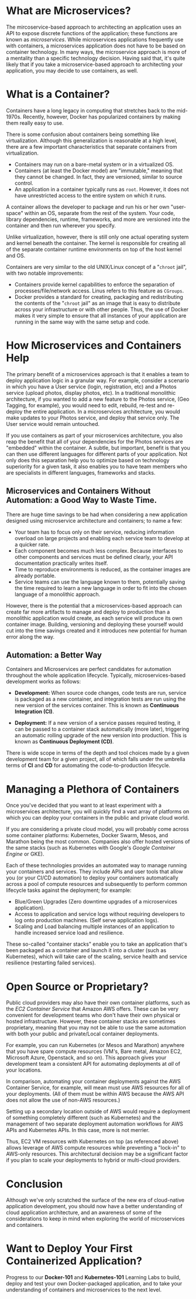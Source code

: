 # What are Microservices?

The mircoservice-based approach to architecting an application uses an API to expose discrete functions of the application; these functions are known as *microservices*.  While microservices applications frequently use with containers, a microservices application does not have to be based on container technology.  In many ways, the microservice approach is more of a mentality than a specific technology decision.  Having said that, it's quite likely that if you take a microservice-based approach to architecting your application, you may decide to use containers, as well.

# What is a Container?

Containers have a long legacy in computing that stretches back to the mid-1970s.  Recently, however, Docker has popularized containers by making them really easy to use.  

There is some confusion about containers being something like virtualization. Although this generalization is reasonable at a high level, there are a few important characteristics that separate containers from virtualization.

* Containers may run on a bare-metal system or in a virtualized OS.
* Containers (at least the Docker model) are "immutable," meaning that they cannot be changed.  In fact, they are versioned, similar to source control.
* An application in a container typically runs as `root`. However, it does not have unrestricted access to the entire system on which it runs.

A container allows the developer to package and run his or her own "user-space" within an OS, separate from the rest of the system. Your code, library dependencies, runtime, frameworks, and more are versioned into the container and then run wherever you specify.  

Unlike virtualization, however, there is still only one actual operating system and kernel beneath the container. The kernel is responsible for creating all of the separate container runtime environments on top of the host kernel and OS.

Containers are very similar to the old UNIX/Linux concept of a "`chroot` jail", with two notable improvements:

* Containers provide kernel capabilities to enforce the separation of processes/file/network access. Linus refers to this feature as `CGroups`.
* Docker provides a standard for creating, packaging and redistributing the contents of the "`chroot` jail" as an image that is easy to distribute across your infrastructure or with other people. Thus, the use of Docker makes it very simple to ensure that all instances of your application are running in the same way with the same setup and code.

# How Microservices and Containers Help

The primary benefit of a microservices approach is that it enables a team to deploy application logic in a granular way.  For example, consider a scenario in which you have a User service (login, registration, etc) and a Photos service (upload photos, display photos, etc). In a traditional monolithic architecture, if you wanted to add a new feature to the Photos service, (Geo Tagging, for example), you would need to edit, rebuild, re-test and re-deploy the entire application.  In a microservices architecture, you would make updates to your Photos service, and deploy that service only. The User service would remain untouched.  

If you use containers as part of your microservices architecture, you also reap the benefit that all of your dependencies for the Photos services are "embedded" within the container.  A subtle, but important, benefit is that you can then use different languages for different parts of your application.  Not only does this separation help you to optimize based on technology superiority for a given task, it also enables you to have team members who are specialists in different languages, frameworks and stacks.

## Microservices and Containers Without Automation: a Good Way to Waste Time.
There are huge time savings to be had when considering a new application designed using microservice architecture and containers; to name a few:

* Your team has to focus only on their service, reducing information overload on large projects and enabling each service team to develop at a quicker rate.
* Each component becomes much less complex. Because interfaces to other components and services must be defined clearly, your API documentation practically writes itself.
* Time to reproduce environments is reduced, as the container images are already portable.
* Service teams can use the language known to them, potentially saving the time required to learn a new language in order to fit into the chosen language of a monolithic approach.

However, there is the potential that a microservices-based approach can create far more artifacts to manage and deploy to production than a monolithic application would create, as each service will produce its own container image. Building, versioning and deploying these yourself would cut into the time savings created and it introduces new potential for human error along the way.

## Automation: a Better Way
Containers and Microservices are perfect candidates for automation throughout the whole application lifecycle. Typically, microservices-based development works as follows:

* **Development:** When source code changes, code tests are run, service is packaged as a new container, and integration tests are run using the new version of the services container. This is known as **Continuous Integration (CI)**.

* **Deployment:** If a new version of a service passes required testing, it can be passed to a container stack automatically (more later), triggering an  automatic rolling upgrade of the new version into production. This is known as **Continuous Deployment (CD)**.

There is wide scope in terms of the depth and tool choices made by a given development team for a given project, all of which falls under the umbrella terms of **CI** and **CD** for automating the code-to-production lifecycle.

# Managing a Plethora of Containers

Once you've decided that you want to at least experiment with a microservices architecture, you will quickly find a vast array of platforms on which you can deploy your containers in the public and private cloud world.  

If you are considering a private cloud model, you will probably come across some container platforms: Kubernetes, Docker Swarm, Mesos, and Marathon being the most common. Companies also offer hosted versions of the same stacks (such as Kubernetes with Google's *Google Container Engine* or GKE).

Each of these technologies provides an automated way to manage running your containers and services. They include APIs and user tools that allow you (or your CI/CD automation) to deploy your containers automatically across a pool of compute resources and subsequently to perform common lifecycle tasks against the deployment; for example:

* Blue/Green Upgrades (Zero downtime upgrades of a microservices application).
* Access to application and service logs without requiring developers to log onto production machines. (Self serve application logs).
* Scaling and Load balancing multiple instances of an application to handle increased service load and resilience.

These so-called "container stacks" enable you to take an application that's been packaged as a container and launch it into a cluster (such as Kubernetes), which will take care of the scaling, service health and service resilience (restarting failed services).


# Open Source or Proprietary?
Public cloud providers may also have their own container platforms, such as the *EC2 Container Service* that Amazon AWS offers. These can be very convenient for development teams who don't have their own physical or hosted infrastructure. However, these container stacks are sometimes proprietary, meaning that you may not be able to use the same automation with both your public and private/Local container deployments.

For example, you can run Kubernetes (or Mesos and Marathon) anywhere that you have spare compute resources (VM's, Bare metal, Amazon EC2, Microsoft Azure, Openstack, and so on). This approach gives your development team a consistent API for automating deployments at *all* of your locations.  

In comparison, automating your container deployments against the AWS Container Service, for example, will mean must use AWS resources for all of your deployments. (All of them must be within AWS because the AWS API does not allow the use of non-AWS resources.)

Setting up a secondary location outside of AWS would require a deployment of something completely different (such as Kubernetes) and the management of two separate deployment automation workflows for AWS APIs and Kubernetes APIs. In this case, more is not merrier.

Thus, EC2 VM resources with Kubernetes on top (as referenced above) allows leverage of AWS compute resources while preventing a "lock-in" to AWS-only resources. This architectural decision may be a significant factor if you plan to scale your deployments to hybrid or multi-cloud providers.

# Conclusion

Although we've only scratched the surface of the new era of cloud-native application development, you should now have a better understanding of cloud application architecture, and an awareness of some of the considerations to keep in mind when exploring the world of microservices and containers.


# Want to Deploy Your First Containerized Application?

Progress to our **Docker-101** and **Kubernetes-101** Learning Labs to build, deploy and test your own Docker-packaged application, and to take your understanding of containers and microservices to the next level.
